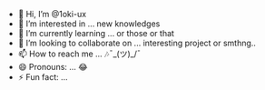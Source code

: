 - 👋 Hi, I’m @1oki-ux
- 👀 I’m interested in ... new knowledges
- 🌱 I’m currently learning ... or those or that
- 💞️ I’m looking to collaborate on ... interesting project or smthng..
- 📫 How to reach me ... 🎶¯\_(ツ)_/¯
- 😄 Pronouns: ... 😂
- ⚡ Fun fact: ... 

<!---
1oki-ux/1oki-ux is a ✨ special ✨ repository because its `README.md` (this file) appears on your GitHub profile.
You can click the Preview link to take a look at your changes.
--->
